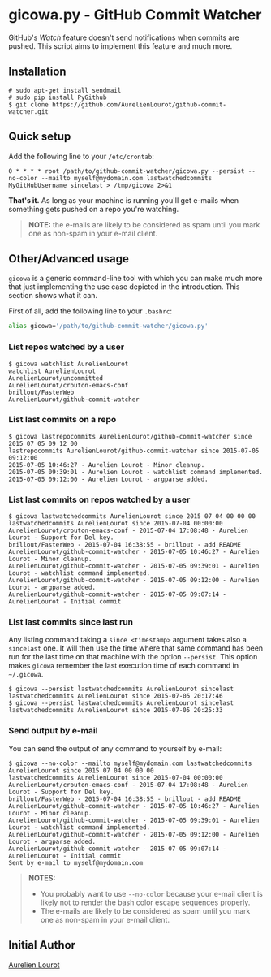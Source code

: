 # gicowa.py - GitHub Commit Watcher

GitHub's *Watch* feature doesn't send notifications when commits are pushed. This script aims to
implement this feature and much more.

## Installation

```
# sudo apt-get install sendmail
# sudo pip install PyGithub
$ git clone https://github.com/AurelienLourot/github-commit-watcher.git
```

## Quick setup

Add the following line to your `/etc/crontab`:

```
0 * * * * root /path/to/github-commit-watcher/gicowa.py --persist --no-color --mailto myself@mydomain.com lastwatchedcommits MyGitHubUsername sincelast > /tmp/gicowa 2>&1
```

**That's it.** As long as your machine is running you'll get e-mails when something gets pushed on
a repo you're watching.

> **NOTE:** the e-mails are likely to be considered as spam until you mark one as non-spam in your
> e-mail client.

## Other/Advanced usage

`gicowa` is a generic command-line tool with which you can make much more that just implementing
the use case depicted in the introduction. This section shows what it can.

First of all, add the following line to your `.bashrc`:

```bash
alias gicowa='/path/to/github-commit-watcher/gicowa.py'
```

### List repos watched by a user

```
$ gicowa watchlist AurelienLourot
watchlist AurelienLourot
AurelienLourot/uncommitted
AurelienLourot/crouton-emacs-conf
brillout/FasterWeb
AurelienLourot/github-commit-watcher
```

### List last commits on a repo

```
$ gicowa lastrepocommits AurelienLourot/github-commit-watcher since 2015 07 05 09 12 00
lastrepocommits AurelienLourot/github-commit-watcher since 2015-07-05 09:12:00
2015-07-05 10:46:27 - Aurelien Lourot - Minor cleanup.
2015-07-05 09:39:01 - Aurelien Lourot - watchlist command implemented.
2015-07-05 09:12:00 - Aurelien Lourot - argparse added.
```

### List last commits on repos watched by a user

```
$ gicowa lastwatchedcommits AurelienLourot since 2015 07 04 00 00 00
lastwatchedcommits AurelienLourot since 2015-07-04 00:00:00
AurelienLourot/crouton-emacs-conf - 2015-07-04 17:08:48 - Aurelien Lourot - Support for Del key.
brillout/FasterWeb - 2015-07-04 16:38:55 - brillout - add README
AurelienLourot/github-commit-watcher - 2015-07-05 10:46:27 - Aurelien Lourot - Minor cleanup.
AurelienLourot/github-commit-watcher - 2015-07-05 09:39:01 - Aurelien Lourot - watchlist command implemented.
AurelienLourot/github-commit-watcher - 2015-07-05 09:12:00 - Aurelien Lourot - argparse added.
AurelienLourot/github-commit-watcher - 2015-07-05 09:07:14 - AurelienLourot - Initial commit
```

### List last commits since last run

Any listing command taking a `since <timestamp>` argument takes also a `sincelast` one. It will then
use the time where that same command has been run for the last time on that machine with the option
`--persist`. This option makes `gicowa` remember the last execution time of each command in
`~/.gicowa`.

```
$ gicowa --persist lastwatchedcommits AurelienLourot sincelast
lastwatchedcommits AurelienLourot since 2015-07-05 20:17:46
$ gicowa --persist lastwatchedcommits AurelienLourot sincelast
lastwatchedcommits AurelienLourot since 2015-07-05 20:25:33
```

### Send output by e-mail

You can send the output of any command to yourself by e-mail:

```
$ gicowa --no-color --mailto myself@mydomain.com lastwatchedcommits AurelienLourot since 2015 07 04 00 00 00
lastwatchedcommits AurelienLourot since 2015-07-04 00:00:00
AurelienLourot/crouton-emacs-conf - 2015-07-04 17:08:48 - Aurelien Lourot - Support for Del key.
brillout/FasterWeb - 2015-07-04 16:38:55 - brillout - add README
AurelienLourot/github-commit-watcher - 2015-07-05 10:46:27 - Aurelien Lourot - Minor cleanup.
AurelienLourot/github-commit-watcher - 2015-07-05 09:39:01 - Aurelien Lourot - watchlist command implemented.
AurelienLourot/github-commit-watcher - 2015-07-05 09:12:00 - Aurelien Lourot - argparse added.
AurelienLourot/github-commit-watcher - 2015-07-05 09:07:14 - AurelienLourot - Initial commit
Sent by e-mail to myself@mydomain.com
```

> **NOTES:**
>
> * You probably want to use `--no-color` because your e-mail client is likely not to render the
>   bash color escape sequences properly.
> * The e-mails are likely to be considered as spam until you mark one as non-spam in your e-mail
>   client.

## Initial Author

[Aurelien Lourot](http://lourot.com/)
